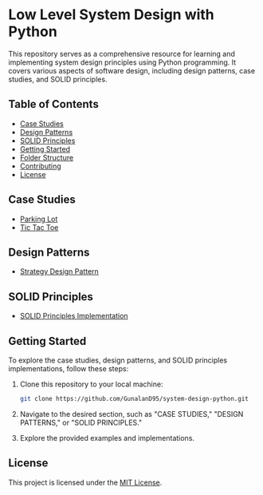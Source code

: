 # Low Level System Design with Python

This repository serves as a comprehensive resource for learning and implementing system design principles using Python programming. It covers various aspects of software design, including design patterns, case studies, and SOLID principles.

## Table of Contents

- [Case Studies](#case-studies)
- [Design Patterns](#design-patterns)
- [SOLID Principles](#solid-principles)
- [Getting Started](#getting-started)
- [Folder Structure](#folder-structure)
- [Contributing](#contributing)
- [License](#license)

## Case Studies

- [Parking Lot](./CASE%20STUDIES/PARKING%20LOT)
- [Tic Tac Toe](./CASE%20STUDIES/TIC%20TAC%20TOE)

## Design Patterns

- [Strategy Design Pattern](./DESIGN%20PATTERNS)

## SOLID Principles

- [SOLID Principles Implementation](./SOLID%20PRINCIPLES)

## Getting Started

To explore the case studies, design patterns, and SOLID principles implementations, follow these steps:

1. Clone this repository to your local machine:

    ```bash
    git clone https://github.com/GunalanD95/system-design-python.git
    ```

2. Navigate to the desired section, such as "CASE STUDIES," "DESIGN PATTERNS," or "SOLID PRINCIPLES."

3. Explore the provided examples and implementations.




## License

This project is licensed under the [MIT License](LICENSE).
